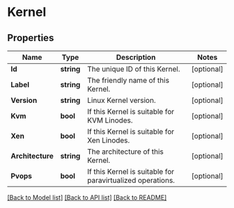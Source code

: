 # Kernel

## Properties
Name | Type | Description | Notes
------------ | ------------- | ------------- | -------------
**Id** | **string** | The unique ID of this Kernel. | [optional] 
**Label** | **string** | The friendly name of this Kernel. | [optional] 
**Version** | **string** | Linux Kernel version. | [optional] 
**Kvm** | **bool** | If this Kernel is suitable for KVM Linodes. | [optional] 
**Xen** | **bool** | If this Kernel is suitable for Xen Linodes. | [optional] 
**Architecture** | **string** | The architecture of this Kernel. | [optional] 
**Pvops** | **bool** | If this Kernel is suitable for paravirtualized operations. | [optional] 

[[Back to Model list]](../README.md#documentation-for-models) [[Back to API list]](../README.md#documentation-for-api-endpoints) [[Back to README]](../README.md)


